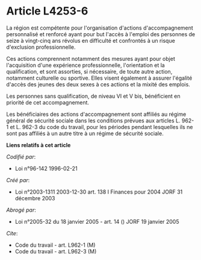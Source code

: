 # Article L4253-6

La région est compétente pour l'organisation d'actions d'accompagnement personnalisé et renforcé ayant pour but l'accès à
l'emploi des personnes de seize à vingt-cinq ans révolus en difficulté et confrontés à un risque d'exclusion professionnelle.

Ces actions comprennent notamment des mesures ayant pour objet l'acquisition d'une expérience professionnelle, l'orientation
et la qualification, et sont assorties, si nécessaire, de toute autre action, notamment culturelle ou sportive. Elles visent
également à assurer l'égalité d'accès des jeunes des deux sexes à ces actions et la mixité des emplois.

Les personnes sans qualification, de niveau VI et V bis, bénéficient en priorité de cet accompagnement.

Les bénéficiaires des actions d'accompagnement sont affiliés au régime général de sécurité sociale dans les conditions
prévues aux articles L. 962-1 et L. 962-3 du code du travail, pour les périodes pendant lesquelles ils ne sont pas affiliés à
un autre titre à un régime de sécurité sociale.

**Liens relatifs à cet article**

_Codifié par_:

  - Loi n°96-142 1996-02-21

_Créé par_:

  - Loi n°2003-1311 2003-12-30 art. 138 I Finances pour 2004 JORF 31 décembre 2003

_Abrogé par_:

  - Loi n°2005-32 du 18 janvier 2005 - art. 14 () JORF 19 janvier 2005

_Cite_:

  - Code du travail - art. L962-1 (M)
  - Code du travail - art. L962-3 (M)
